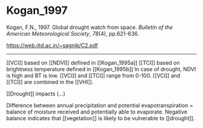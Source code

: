 # Kogan_1997

Kogan, F.N., 1997. Global drought watch from space. _Bulletin of the American Meteorological Society_, _78_(4), pp.621-636.

https://web.iitd.ac.in/~sagnik/C2.pdf

---

[[VCI]] based on [[NDVI]] defined in [[Kogan_1995a]]
[[TCI]] based on brightness temperature defined in [[Kogan_1995b]]
In case of drought, NDVI is high and BT is low. 
[[VCI]] and [[TCI]] range from 0-100. 
[[VCI]] and [[TCI]] are combined in the [[VHI]].


[[Drought]] impacts (...)

Difference between annual precipitation and potential evapotranspiration = balance of moisture received and potentially able to evaporate. Negative balance indicates that [[vegetation]] is likely to be vulnerable to [[drought]].

